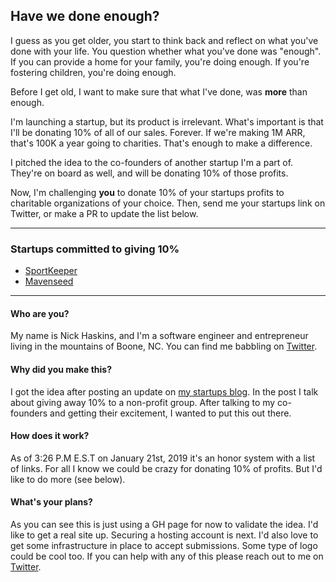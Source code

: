 ## Have we done enough?

I guess as you get older, you start to think back and reflect on what you've done with your life. You question whether what you've done was "enough". If you can provide a home for your family, you're doing enough. If you're fostering children, you're doing enough. 

Before I get old, I want to make sure that what I've done, was **more** than enough.

I'm launching a startup, but its product is irrelevant. What's important is that I'll be donating 10% of all of our sales. Forever. If we're making 1M ARR, that's 100K a year going to charities. That's enough to make a difference. 

I pitched the idea to the co-founders of another startup I'm a part of. They're on board as well, and will be donating 10% of those profits.

Now, I'm challenging **you** to donate 10% of your startups profits to charitable organizations of your choice. Then, send me your startups link on Twitter, or make a PR to update the list below.

___

### Startups committed to giving 10%
- [SportKeeper](https://sport-keeper.com)
- [Mavenseed](https://mavenseed.com)

___

#### Who are you?
My name is Nick Haskins, and I'm a software engineer and entrepreneur living in the mountains of Boone, NC. You can find me babbling on [Twitter](https://twitter.com/nphaskins).

#### Why did you make this?
I got the idea after posting an update on [my startups blog](https://sport-keeper.com/posts/7-january-update). In the post I talk about giving away 10% to a non-profit group. After talking to my co-founders and getting their excitement, I wanted to put this out there.

#### How does it work?
As of 3:26 P.M E.S.T on January 21st, 2019 it's an honor system with a list of links. For all I know we could be crazy for donating 10% of profits. But I'd like to do more (see below).

#### What's your plans?
As you can see this is just using a GH page for now to validate the idea. I'd like to get a real site up. Securing a hosting account is next. I'd also love to get some infrastructure in place to accept submissions. Some type of logo could be cool too. If you can help with any of this please reach out to me on [Twitter](https://twitter.com/nphaskins).
